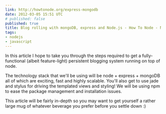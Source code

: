 ```yaml
---
link: http://howtonode.org/express-mongodb
date: 2012-03-05 15:51 UTC
# published: false
published: true
title: Blog rolling with mongoDB, express and Node.js - How To Node - NodeJS
tags:
- nodejs
- javascript
---
```


In this article I hope to take you through the steps required to get a fully-functional (albeit feature-light) persistent blogging system running on top of node.

The technology stack that we'll be using will be node + express + mongoDB all of which are exciting, fast and highly scalable. You'll also get to use jade and stylus for driving the templated views and styling! We will be using npm to ease the package management and installation issues.

This article will be fairly in-depth so you may want to get yourself a rather large mug of whatever beverage you prefer before you settle down :)

